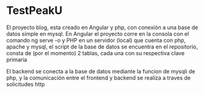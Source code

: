 # TestPeakU
El proyecto blog, esta creado en Angular y php, con conexión a una base de datos simple en mysql.
En Angular el proyecto corre en la consola con el comando ng serve -o y PHP en un servidor (local) que cuenta con php, apache y mysql, el script de la base de datos se encuentra en el repositorio, consta de (por el momento) 2 tablas, cada una con su respectiva clave primaria

El backend se conecta a la base de datos mediante la funcion de mysqli de php, y la comunicación entre el frontend y backend se realiza a traves de solicitudes http
